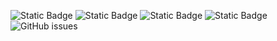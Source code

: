 ![Static Badge](https://img.shields.io/badge/blacklists-61-000000) ![Static Badge](https://img.shields.io/badge/blacklisted-2944527-cc0000) ![Static Badge](https://img.shields.io/badge/whitelisted-2254-00CC00) ![Static Badge](https://img.shields.io/badge/streaming_blacklist-28107-000000) ![GitHub issues](https://img.shields.io/github/issues/fabriziosalmi/blacklists)
